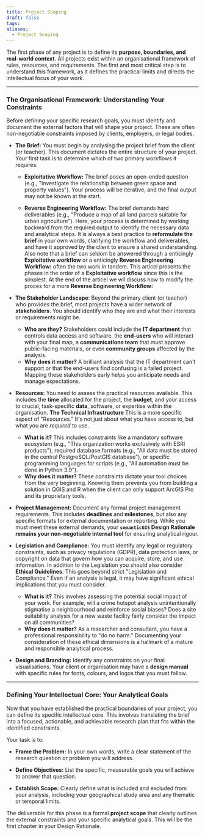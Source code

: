 ```yaml
---
title: Project Scoping
draft: false
tags:
aliases:
  - Project Scoping
---
```

The first phase of any project is to define its **purpose, boundaries, and real-world context**. All projects exist within an organisational framework of rules, resources, and requirements. The first and most critical step is to understand this framework, as it defines the practical limits and directs the intellectual focus of your work.

---

### The Organisational Framework: Understanding Your Constraints

Before defining your specific research goals, you must identify and document the external factors that will shape your project. These are often non-negotiable constraints imposed by clients, employers, or legal bodies.

- **The Brief:** You must begin by analysing the project brief from the client (or teacher). This document dictates the entire structure of your project. Your first task is to determine which of two primary workflows it requires:
    
    - **Exploitative Workflow:** The brief poses an open-ended question (e.g., "Investigate the relationship between green space and property values"). Your process will be iterative, and the final output may not be known at the start.
        
    - **Reverse Engineering Workflow:** The brief demands hard deliverables (e.g., "Produce a map of all land parcels suitable for urban agriculture"). Here, your process is determined by working backward from the required output to identify the necessary data and analytical steps. 
	It is always a best practice to **reformulate the brief** in your own words, clarifying the workflow and deliverables, and have it approved by the client to ensure a shared understanding. Also note that a brief can seldom be answered through a  enticingly **Exploitative workflow** or a enticingly **Reverse Engineering Workflow:** often the two work in tandem. This articel presents the phases in the order of a **Exploitative workflow** since this is the simplest. At the end of the articel we wil discuss how to modify the proces for a more **Reverse Engineering Workflow:**
	
- **The Stakeholder Landscape**: Beyond the primary client (or teacher) who provides the brief, most projects have a wider network of **stakeholders**. You should identify who they are and what their interests or requirements might be.
	- **Who are they?** Stakeholders could include the **IT department** that controls data access and software, the **end-users** who will interact with your final map, a **communications team** that must approve public-facing materials, or even **community groups** affected by the analysis.
    - **Why does it matter?** A brilliant analysis that the IT department can't support or that the end-users find confusing is a failed project. Mapping these stakeholders early helps you anticipate needs and manage expectations.
        
- **Resources:** You need to assess the practical resources available. This includes the **time** allocated for the project, the **budget**, and your access to crucial, task-specific **data**, software, or expertise within the organisation. **The Technical Infrastructure** This is a more specific aspect of "Resources." It's not just about what you have access to, but what you are _required_ to use.
	- **What is it?** This includes constraints like a mandatory software ecosystem (e.g., "This organization works exclusively with ESRI products"), required database formats (e.g., "All data must be stored in the central PostgreSQL/PostGIS database"), or specific programming languages for scripts (e.g., "All automation must be done in Python 3.9").
	- **Why does it matter?** These constraints dictate your tool choices from the very beginning. Knowing them prevents you from building a solution in QGIS and R when the client can only support ArcGIS Pro and its proprietary tools.
	
- **Project Management:** Document any formal project management requirements. This includes **deadlines** and **milestones**, but also any specific formats for external documentation or reporting. While you must meet these external demands, your **`semanticGIS` Design Rationale remains your non-negotiable internal tool** for ensuring analytical rigour.
    
- **Legislation and Compliance:** You must identify any legal or regulatory constraints, such as privacy regulations (GDPR), data protection laws, or copyright on data that govern how you can acquire, store, and use information. In addition to the Legislation you should also consider  **Ethical Guidelines**. This goes beyond strict "Legislation and Compliance." Even if an analysis is legal, it may have significant ethical implications that you must consider.
	- **What is it?** This involves assessing the potential social impact of your work. For example, will a crime hotspot analysis unintentionally stigmatise a neighbourhood and reinforce social biases? Does a site suitability analysis for a new waste facility fairly consider the impact on all communities?
	- **Why does it matter?** As a researcher and consultant, you have a professional responsibility to "do no harm." Documenting your consideration of these ethical dimensions is a hallmark of a mature and responsible analytical process.
    
- **Design and Branding:** Identify any constraints on your final visualisations. Your client or organisation may have a **design manual** with specific rules for fonts, colours, and logos that you must follow.
    

---

### Defining Your Intellectual Core: Your Analytical Goals

Now that you have established the practical boundaries of your project, you can define its specific intellectual core. This involves translating the brief into a focused, actionable, and achievable research plan that fits within the identified constraints.

Your task is to:

- **Frame the Problem:** In your own words, write a clear statement of the research question or problem you will address.
    
- **Define Objectives:** List the specific, measurable goals you will achieve to answer that question.
    
- **Establish Scope:** Clearly define what is included and excluded from your analysis, including your geographical study area and any thematic or temporal limits.
    

The deliverable for this phase is a formal **project scope** that clearly outlines the external constraints and your specific analytical goals. This will be the first chapter in your Design Rationale.
